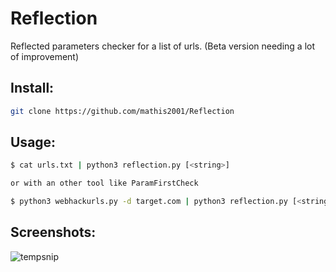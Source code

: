 # Reflection
Reflected parameters checker for a list of urls. (Beta version needing a lot of improvement)

## Install:
```bash
git clone https://github.com/mathis2001/Reflection
```

## Usage:
```bash
$ cat urls.txt | python3 reflection.py [<string>]

or with an other tool like ParamFirstCheck

$ python3 webhackurls.py -d target.com | python3 reflection.py [<string>]
```

## Screenshots:

![tempsnip](https://user-images.githubusercontent.com/40497633/188971036-9082eef7-3fac-4c85-a62a-ac59441a7e94.png)

